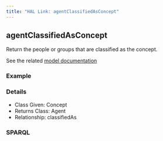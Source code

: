 ```yaml
---
title: "HAL Link: agentClassifiedAsConcept"
---
```


## agentClassifiedAsConcept

Return the people or groups that are classified as the concept.

See the related [model documentation](/model/base/#types-and-classifications)

### Example




### Details

* Class Given: Concept
* Returns Class: Agent
* Relationship: classifiedAs


### SPARQL
```

```

